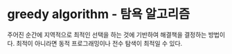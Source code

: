 # greedy algorithm - 탐욕 알고리즘

주어진 순간에 지역적으로 최적인 선택을 하는 것에 기반하여 해결책을 결정하는 방법이다.
최적이 아니라면 동적 프로그래밍이나 전수 탐색이 최적일 수 있다.

